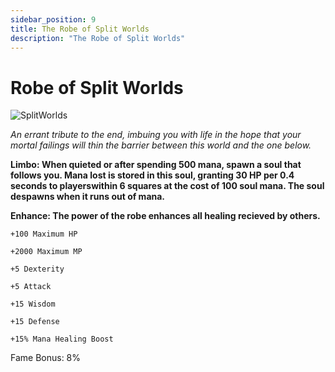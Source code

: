 ```yaml
---
sidebar_position: 9
title: The Robe of Split Worlds
description: "The Robe of Split Worlds"
---
```


# Robe of Split Worlds

![SplitWorlds](https://cdn.discordapp.com/attachments/1187552567295758487/1188606176603144242/Robe_of_Split_Worlds.png?ex=659b22c3&is=6588adc3&hm=a4366dbec30f9b1fbb0ff3ccfefe43954fc18d3b408548f64d8dc965a6074946&)

<i>An errant tribute to the end, imbuing you with life in the hope that your mortal failings will thin the barrier between this world and the one below.</i>

**Limbo: When quieted or after spending 500 mana, spawn a soul that follows you. Mana lost is stored in this soul, granting 30 HP per 0.4 seconds to playerswithin 6 squares at the cost of 100 soul mana. The soul despawns when it runs out of mana.**

**Enhance: The power of the robe enhances all healing recieved by others.**

    +100 Maximum HP
    
    +2000 Maximum MP
    
    +5 Dexterity    
       
    +5 Attack    
       
    +15 Wisdom
    
    +15 Defense
    
    +15% Mana Healing Boost
    
Fame Bonus: 8%
